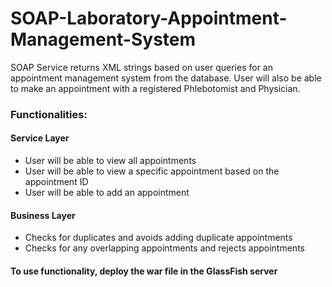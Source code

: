 # SOAP-Laboratory-Appointment-Management-System

SOAP Service returns XML strings based on user queries for an appointment management system from the database. User will also be able to make an appointment with a registered Phlebotomist and Physician.  

### Functionalities:

#### Service Layer
- User will be able to view all appointments
- User will be able to view a specific appointment based on the appointment ID
- User will be able to add an appointment
 
#### Business Layer
- Checks for duplicates and avoids adding duplicate appointments
- Checks for any overlapping appointments and rejects appointments

#### To use functionality, deploy the war file in the GlassFish server
